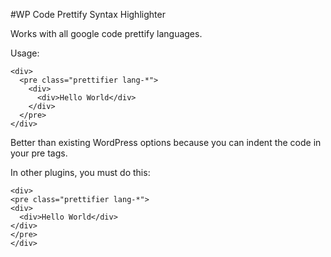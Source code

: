 #WP Code Prettify Syntax Highlighter

Works with all google code prettify languages.

Usage:

```
<div>
  <pre class="prettifier lang-*">
    <div>
      <div>Hello World</div>
    </div>
  </pre>
</div>
```

Better than existing WordPress options because you can indent the code in your pre tags.

In other plugins, you must do this:

```
<div>
<pre class="prettifier lang-*">
<div>
  <div>Hello World</div>
</div>
</pre>
</div>
```

